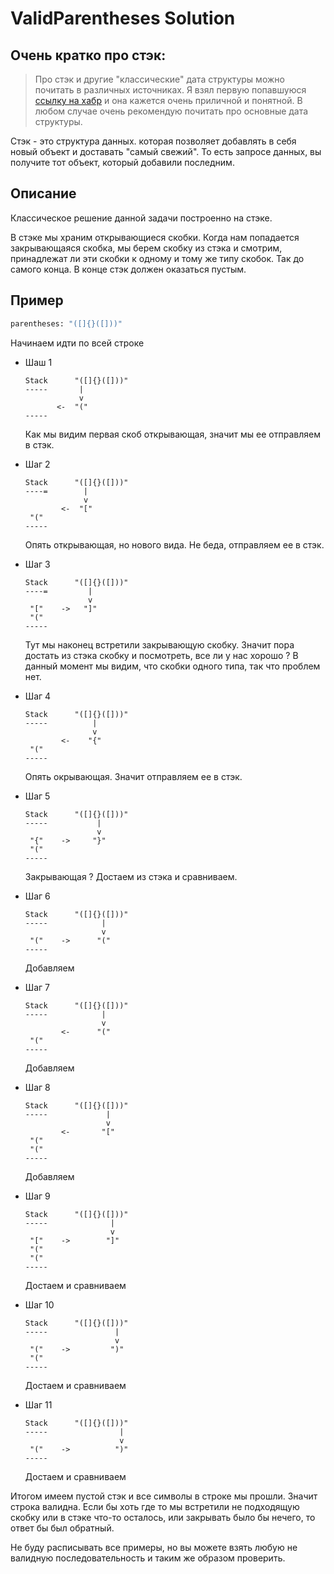 # ValidParentheses Solution

## Очень кратко про стэк:

> Про стэк и другие "классические" дата структуры можно почитать в различных источниках. Я взял первую попавшуюся [ссылку на хабр](https://habr.com/ru/articles/422259/) и она кажется очень приличной и понятной. В любом случае очень рекомендую почитать про основные дата структуры.

Стэк - это структура данных. которая позволяет добавлять в себя новый объект и доставать "самый свежий". То есть запросе данных, вы получите тот объект, который добавили последним.

## Описание
Классическое решение данной задачи построенно на стэке.

В стэке мы храним открывающиеся скобки. Когда нам попадается закрывающаяся скобка, мы берем скобку из стэка и смотрим, принадлежат ли эти скобки к одному и тому же типу скобок. Так до самого конца. В конце стэк должен оказаться пустым.

## Пример
```python
parentheses: "([]{}([]))"
```
Начинаем идти по всей строке

- Шаш 1
    ```
    Stack      "([]{}([]))"
    -----       |
                v           
           <-  "("
    -----      
    ```
    Как мы видим первая скоб открывающая, значит мы ее отправляем в стэк.

- Шаг 2
    ```
    Stack      "([]{}([]))"
    ----=        |
                 v           
            <-  "["
     "("
    -----       
    ```
    Опять открывающая, но нового вида. Не беда, отправляем ее в стэк.

- Шаг 3
    ```
    Stack      "([]{}([]))"
    ----=         |
                  v           
     "["    ->   "]"
     "("
    -----       
    ```
    Тут мы наконец встретили закрывающую скобку. Значит пора достать из стэка скобку и посмотреть, все ли у нас хорошо ? В данный момент мы видим, что скобки одного типа, так что проблем нет.

- Шаг 4
    ```
    Stack      "([]{}([]))"
    -----          |
                   v           
            <-    "{"
     "("
    -----       
    ```
    Опять окрывающая. Значит отправляем ее в стэк.

- Шаг 5
    ```
    Stack      "([]{}([]))"
    -----           |
                    v           
     "{"    ->     "}"
     "("
    -----       
    ```
    Закрывающая ? Достаем из стэка и сравниваем.

- Шаг 6
    ```
    Stack      "([]{}([]))"
    -----            |
                     v           
     "("    ->      "("
    -----       
    ```
    Добавляем

- Шаг 7
    ```
    Stack      "([]{}([]))"
    -----            |
                     v           
            <-      "("
     "("
    -----       
    ```
    Добавляем

- Шаг 8
    ```
    Stack      "([]{}([]))"
    -----             |
                      v           
            <-       "["
     "("
     "("
    -----       
    ```
    Добавляем

- Шаг 9
    ```
    Stack      "([]{}([]))"
    -----              |
                       v           
     "["    ->        "]"
     "("
     "("
    -----       
    ```
    Достаем и сравниваем

- Шаг 10
    ```
    Stack      "([]{}([]))"
    -----               |
                        v           
     "("    ->         ")"
     "("
    -----       
    ```
    Достаем и сравниваем

- Шаг 11
    ```
    Stack      "([]{}([]))"
    -----                |
                         v           
     "("    ->          ")"
    -----       
    ```
    Достаем и сравниваем

Итогом имеем пустой стэк и все символы в строке мы прошли. Значит строка валидна. Если бы хоть где то мы встретили не подходящую скобку или в стэке что-то осталось, или закрывать было бы нечего, то ответ бы был обратный.

Не буду расписывать все примеры, но вы можете взять любую не валидную последовательность и таким же образом проверить.
